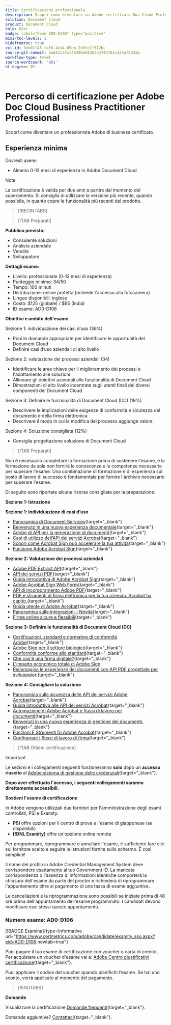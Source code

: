 ```yaml
---
title: Certificazione professionale
description: Scopri come diventare un Adobe certificato Doc Cloud Professional.
solution: Document Cloud
product: Document Cloud
role: User
badge: label="Exam AD0-D106" type="positive"
mini-toc-levels: 1
hidefromtoc: true
exl-id: 9eb01f45-fa59-4e14-85db-2d3fe1f512bc
source-git-commit: bad41c3fcc4529bde82b3a3742761cd24af8d3ab
workflow-type: tm+mt
source-wordcount: '801'
ht-degree: 0%

---
```


# Percorso di certificazione per Adobe Doc Cloud Business Practitioner Professional

Scopri come diventare un professionista Adobe di business certificato.

## Esperienza minima

Dovresti avere:

* Almeno 0-12 mesi di esperienza in Adobe Document Cloud

>[!NOTE]
>
>La certificazione è valida per due anni a partire dal momento del superamento. Si consiglia di utilizzare la versione più recente, quando possibile, in quanto copre le funzionalità più recenti del prodotto.

>[!BEGINTABS]

>[!TAB Preparati]

**Pubblico previsto:**

* Consulente soluzioni
* Analista aziendale
* Vendite
* Sviluppatore

**Dettagli esame:**

* Livello: professionale (0-12 mesi di esperienza)
* Punteggio minimo: 34/50
* Tempo: 100 minuti
* Distribuzione: online protetta (richiede l&#39;accesso alla fotocamera)
* Lingue disponibili: inglese
* Costo: $125 (globale) / $95 (India)
* ID esame: AD0-D106

**Obiettivi e ambito dell&#39;esame**

Sezione 1: individuazione dei casi d’uso (36%)

* Poni le domande appropriate per identificare le opportunità del Document Cloud
* Definire casi d’uso aziendali di alto livello

Sezione 2: valutazione dei processi aziendali (34)

* Identificare le aree chiave per il miglioramento dei processi e l&#39;adattamento alle soluzioni
* Allineare gli obiettivi aziendali alle funzionalità di Document Cloud
* Dimostrazioni di alto livello incentrate sugli utenti finali dei diversi componenti del Document Cloud

Sezione 3: Definire le funzionalità di Document Cloud (DC) (18%)

* Descrivere le implicazioni delle esigenze di conformità e sicurezza del documento e della firma elettronica
* Descrivere il modo in cui la modifica del processo aggiunge valore

Sezione 4: Soluzione consigliata (12%)

* Consiglia progettazione soluzione di Document Cloud

>[!TAB Preparati]

Non è necessario completare la formazione prima di sostenere l&#39;esame, e la formazione da sola non fornirà le conoscenze e le competenze necessarie per superare l&#39;esame. Una combinazione di formazione e di esperienza sul posto di lavoro di successo è fondamentale per fornire l&#39;archivio necessario per superare l&#39;esame.

Di seguito sono riportate alcune risorse consigliate per la preparazione:

**Sezione 1: Istruzione**

**Sezione 1: individuazione di casi d’uso**

* [Panoramica di Document Services](https://developer.adobe.com/document-services/docs/overview/){target="_blank"}
* [Benvenuto in una nuova esperienza documentale](https://www.adobe.com/documentcloud.html){target="_blank"}
* [Adobe di API per la generazione di documenti](https://developer.adobe.com/document-services/apis/doc-generation){target="_blank"}
* [Casi di utilizzo dell’API dei servizi Acrobat](https://developer.adobe.com/document-services/use-cases/agreements-and-contracts/legal-contracts/){target="_blank"}
* [Scopri come Acrobat Sign può accelerare la tua attività](https://www.adobe.com/sign.html){target="_blank"}
* [Funzione Adobe Acrobat Sign](https://www.adobe.com/sign/features.html){target="_blank"}

**Sezione 2: Valutazione dei processi aziendali**

* [Adobe PDF Extract API](https://developer.adobe.com/document-services/apis/pdf-extract/){target="_blank"}
* [API dei servizi PDF](https://developer.adobe.com/document-services/docs/apis/){target="_blank"}
* [Guida introduttiva di Adobe Acrobat Sign](https://helpx.adobe.com/sign/using/get-started-guide.html){target="_blank"}
* [Adobe Acrobat Sign Web Form](https://helpx.adobe.com/sign/config/web-forms.html){target="_blank"}
* [API di incorporamento Adobe PDF](https://developer.adobe.com/document-services/apis/pdf-embed/){target="_blank"}
* [PDF e strumenti di firma elettronica per la tua azienda. Acrobat ha capito.](https://www.adobe.com/acrobat/business.html){target="_blank"}
* [Guida utente di Adobe Acrobat](https://helpx.adobe.com/acrobat/user-guide.html){target="_blank"}
* [Panoramica sulle integrazioni - Novità](https://experienceleague.adobe.com/docs/document-cloud-learn/sign-learning-hub/integrations/integrations-overview.html?lang=en#what%E2%80%99s-new){target="_blank"}
* [Firme online sicure e flessibili](https://www.adobe.com/sign/online-signature.html){target="_blank"}

**Sezione 3: Definire le funzionalità di Document Cloud (DC)**

* [Certificazioni, standard e normative di conformità Adobe](https://www.adobe.com/trust/compliance/compliance-list.html){target="_blank"}
* [Adobe Sign per il settore biologico](https://www.adobe.com/content/dam/dx-dc/en/pdfs/adobe-sign-life-sciences-solution-brief-ue.pdf){target="_blank"}
* [Conformità conforme allo standard](https://www.adobe.com/documentcloud/resources/compliance.html){target="_blank"}
* [Che cos&#39;è una firma digitale?](https://www.adobe.com/sign/digital-signatures.html){target="_blank"}
* [L&#39;impatto economico totale di Adobe Sign](https://www.adobe.com/content/dam/dx-dc/pdf/total-economic-impact-adobe-sign-ue.pdf)
* [Reimmagina le esperienze dei documenti con API PDF progettate per sviluppatori](https://developer.adobe.com/document-services){target="_blank"}

**Sezione 4: Consigliare la soluzione**

* [Panoramica sulla sicurezza delle API dei servizi Adobe Acrobat](https://www.adobe.com/content/dam/cc/en/trust-center/ungated/whitepapers/doc-cloud/adobe-document-services-security-overview.pdf){target="_blank"}
* [Guida introduttiva alle API dei servizi Acrobat](https://documentservices.adobe.com/dc-integration-creation-app-cdn/main.html){target="_blank"}
* [Automazione di Adobe Acrobat e flussi di lavoro per documenti](https://helpx.adobe.com/acrobat/kb/automation-and-document-workflows.html){target="_blank"}
* [Benvenuti in una nuova esperienza di gestione dei documenti.](https://www.adobe.com/documentcloud.html){target="_blank"}
* [Funzioni E Strumenti Di Adobe Acrobat](https://www.adobe.com/acrobat/features.html){target="_blank"}
* [Configurare i flussi di lavoro di firma](https://helpx.adobe.com/ca/sign/using/workflow-designer-signature-workflow.html){target="_blank"}

>[!TAB Ottieni certificazione]

>[!IMPORTANT]
>
>Le sezioni e i collegamenti seguenti funzioneranno **solo**  dopo un **accesso riuscito** al [Adobe sistema di gestione delle credenziali](http://www.certmetrics.com/adobe){target="_blank"}.

**Dopo aver effettuato l&#39;accesso, i seguenti collegamenti saranno direttamente accessibili.**

**Sostieni l&#39;esame di certificazione**

In Adobe vengono utilizzati due fornitori per l&#39;amministrazione degli esami controllati, PSI e Examity.

* **PSI** offre opzioni per il centro di prova e l&#39;esame di giapponese (se disponibili)
* **[!DNL Examity]** offre un&#39;opzione online remota

Per programmare, riprogrammare o annullare l&#39;esame, è sufficiente fare clic sul fornitore scelto e seguire le istruzioni fornite sullo schermo. È così semplice!

Il nome del profilo in Adobe Credential Management System deve corrispondere esattamente al tuo Government ID. La mancata corrispondenza o l&#39;assenza di informazioni identiche comporterà la chiusura dell&#39;esame da parte del proctor e richiederà di riprogrammare l&#39;appuntamento oltre al pagamento di una tassa di esame aggiuntiva.

Le cancellazioni e la riprogrammazione sono possibili se iniziate prima di 48 ore prima dell&#39;appuntamento dell&#39;esame programmato. I candidati devono modificare essi stessi questo appuntamento.

### Numero esame: AD0-D106

[!BADGE Esamina]{type=Informative url="https://www.certmetrics.com/adobe/candidate/examity_sso.aspx?eid=AD0-D106 newtab=true"}

Puoi pagare il tuo esame di certificazione con voucher o carta di credito. Per acquistare un voucher d&#39;esame vai a: [Adobe Centro giustificativi certificazione](https://market.xvoucher.com/adobe/global){target="_blank"}.

Puoi applicare il codice del voucher quando pianifichi l&#39;esame. Se hai uno sconto, verrà applicato al momento del pagamento.

>[!ENDTABS]

**Domande**

Visualizzare la certificazione [Domande frequenti](https://experienceleague.adobe.com/docs/certification/certification/faq.html?lang=en){target="_blank"}.

Domande aggiuntive? [Contattaci](mailto:certif@adobe.com){target="_blank"}.

